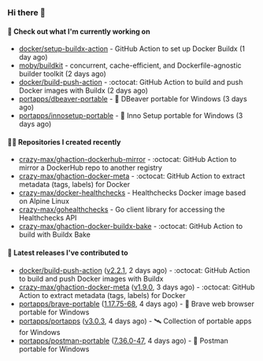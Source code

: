 ### Hi there 👋

#### 👷 Check out what I'm currently working on

- [docker/setup-buildx-action](https://github.com/docker/setup-buildx-action) - GitHub Action to set up Docker Buildx (1 day ago)
- [moby/buildkit](https://github.com/moby/buildkit) - concurrent, cache-efficient, and Dockerfile-agnostic builder toolkit (2 days ago)
- [docker/build-push-action](https://github.com/docker/build-push-action) - :octocat: GitHub Action to build and push Docker images with Buildx (2 days ago)
- [portapps/dbeaver-portable](https://github.com/portapps/dbeaver-portable) - 🚀 DBeaver portable for Windows (3 days ago)
- [portapps/innosetup-portable](https://github.com/portapps/innosetup-portable) - 🚀 Inno Setup portable for Windows  (3 days ago)

#### 👨‍💻 Repositories I created recently

- [crazy-max/ghaction-dockerhub-mirror](https://github.com/crazy-max/ghaction-dockerhub-mirror) - :octocat: GitHub Action to mirror a DockerHub repo to another registry
- [crazy-max/ghaction-docker-meta](https://github.com/crazy-max/ghaction-docker-meta) - :octocat: GitHub Action to extract metadata (tags, labels) for Docker
- [crazy-max/docker-healthchecks](https://github.com/crazy-max/docker-healthchecks) - Healthchecks Docker image based on Alpine Linux
- [crazy-max/gohealthchecks](https://github.com/crazy-max/gohealthchecks) - Go client library for accessing the Healthchecks API
- [crazy-max/ghaction-docker-buildx-bake](https://github.com/crazy-max/ghaction-docker-buildx-bake) - :octocat: GitHub Action to build with Buildx Bake

#### 🚀 Latest releases I've contributed to

- [docker/build-push-action](https://github.com/docker/build-push-action) ([v2.2.1](https://github.com/docker/build-push-action/releases/tag/v2.2.1), 2 days ago) - :octocat: GitHub Action to build and push Docker images with Buildx
- [crazy-max/ghaction-docker-meta](https://github.com/crazy-max/ghaction-docker-meta) ([v1.9.0](https://github.com/crazy-max/ghaction-docker-meta/releases/tag/v1.9.0), 3 days ago) - :octocat: GitHub Action to extract metadata (tags, labels) for Docker
- [portapps/brave-portable](https://github.com/portapps/brave-portable) ([1.17.75-68](https://github.com/portapps/brave-portable/releases/tag/1.17.75-68), 4 days ago) - 🚀 Brave web browser portable for Windows
- [portapps/portapps](https://github.com/portapps/portapps) ([v3.0.3](https://github.com/portapps/portapps/releases/tag/v3.0.3), 4 days ago) - 🛰 Collection of portable apps for Windows
- [portapps/postman-portable](https://github.com/portapps/postman-portable) ([7.36.0-47](https://github.com/portapps/postman-portable/releases/tag/7.36.0-47), 4 days ago) - 🚀 Postman portable for Windows
